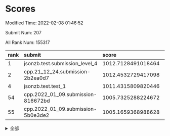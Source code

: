# Scores

Modified Time: 2022-02-08 01:46:52

Submit Num: 207

All Rank Num: 155317

| rank |               submit               |       score        |       sigma        | pk_num |
| :--- | :--------------------------------- | :----------------- | :----------------- | :----- |
| 1    | jsonzb.test.submission_level_4     | 1012.7128491018464 | 0.7841713453542472 | 2994   |
| 2    | cpp.21_12_24.submission-2b2ea0d7   | 1012.4532729417098 | 0.8139225057062306 | 3005   |
| 4    | jsonzb.test.test_1                 | 1011.4315809820446 | 0.7747469611318563 | 3002   |
| 54   | cpp.2022_01_09.submission-816672bd | 1005.7325288224672 | 0.7175005320774863 | 3001   |
| 55   | cpp.2022_01_09.submission-5b0e3de2 | 1005.1659368988628 | 0.7094379913268529 | 3000   |


<details>
<summary>全部</summary>

| rank |                 submit                 |       score        |       sigma        | pk_num |
| :--- | :------------------------------------- | :----------------- | :----------------- | :----- |
| 1    | jsonzb.test.submission_level_4         | 1012.7128491018464 | 0.7841713453542472 | 2994   |
| 2    | cpp.21_12_24.submission-2b2ea0d7       | 1012.4532729417098 | 0.8139225057062306 | 3005   |
| 3    | gobigger.level_3.submission_level_3_18 | 1012.2574288684056 | 0.7872289723319785 | 3005   |
| 4    | jsonzb.test.test_1                     | 1011.4315809820446 | 0.7747469611318563 | 3002   |
| 5    | gobigger.level_3.submission_level_3_23 | 1011.4264932942243 | 0.7780514586925766 | 3001   |
| 6    | gobigger.level_3.submission_level_3_8  | 1011.3681893795833 | 0.7624570573637298 | 3001   |
| 7    | gobigger.level_3.submission_level_3_6  | 1011.3177794109761 | 0.755364467617753  | 3002   |
| 8    | gobigger.level_3.submission_level_3_29 | 1010.9822277050107 | 0.7759000883562017 | 3001   |
| 9    | gobigger.level_3.submission_level_3_30 | 1010.6635152267087 | 0.7849892489015028 | 3005   |
| 10   | gobigger.level_3.submission_level_3_49 | 1010.5404874565822 | 0.7591751633725761 | 3002   |
| 11   | gobigger.level_3.submission_level_3_40 | 1010.451003537172  | 0.7481814285710586 | 3004   |
| 12   | gobigger.level_3.submission_level_3_33 | 1010.4245523818686 | 0.7784439858656069 | 3008   |
| 13   | gobigger.level_3.submission_level_3_2  | 1010.4224847200103 | 0.7962273174603944 | 2998   |
| 14   | gobigger.level_3.submission_level_3_19 | 1010.2888392278887 | 0.7465244385144785 | 2998   |
| 15   | gobigger.level_3.submission_level_3_48 | 1010.2769308397076 | 0.7399659096304768 | 3003   |
| 16   | gobigger.level_3.submission_level_3_39 | 1010.267560933282  | 0.790384281639044  | 3003   |
| 17   | gobigger.level_3.submission_level_3_26 | 1010.1546388390327 | 0.765320027491303  | 2994   |
| 18   | gobigger.level_3.submission_level_3_20 | 1010.1526552838283 | 0.7636963554241929 | 2997   |
| 19   | gobigger.level_3.submission_level_3_4  | 1010.0802777171887 | 0.7482377814999943 | 3002   |
| 20   | gobigger.level_3.submission_level_3_35 | 1010.0578275751964 | 0.7584458562042791 | 3003   |
| 21   | gobigger.level_3.submission_level_3_16 | 1010.0345057695698 | 0.7566172568700134 | 3004   |
| 22   | gobigger.level_3.submission_level_3_3  | 1010.0320591544046 | 0.783801516663485  | 3003   |
| 23   | gobigger.level_3.submission_level_3_37 | 1009.9909839731799 | 0.7583106964949919 | 3000   |
| 24   | gobigger.level_3.submission_level_3_38 | 1009.9623859631155 | 0.7639274625130632 | 3000   |
| 25   | gobigger.level_3.submission_level_3_24 | 1009.93249995311   | 0.7657469210580349 | 3002   |
| 26   | gobigger.level_3.submission_level_3_1  | 1009.9171087023637 | 0.7824849780889038 | 3001   |
| 27   | gobigger.level_3.submission_level_3_41 | 1009.8385343557087 | 0.7436706821192057 | 3001   |
| 28   | gobigger.level_3.submission_level_3_0  | 1009.7809689862037 | 0.7454620035105117 | 3001   |
| 29   | gobigger.level_3.submission_level_3_43 | 1009.7069123719599 | 0.7505674754448511 | 3001   |
| 30   | gobigger.level_3.submission_level_3_22 | 1009.6866681760155 | 0.7873084913246532 | 2999   |
| 31   | gobigger.level_3.submission_level_3_32 | 1009.6615638510218 | 0.7383078609221786 | 3004   |
| 32   | gobigger.level_3.submission_level_3_12 | 1009.6291564850889 | 0.780901490802004  | 3006   |
| 33   | gobigger.level_3.submission_level_3_31 | 1009.6167582560075 | 0.7732939401845906 | 3003   |
| 34   | gobigger.level_3.submission_level_3_10 | 1009.5523875501686 | 0.7442378421806102 | 3003   |
| 35   | gobigger.level_3.submission_level_3_42 | 1009.4526939748336 | 0.7355965913024217 | 2999   |
| 36   | gobigger.level_3.submission_level_3_14 | 1009.41271022406   | 0.7387171051715875 | 3000   |
| 37   | gobigger.level_3.submission_level_3_34 | 1009.388492118915  | 0.7336530263517049 | 3000   |
| 38   | gobigger.level_3.submission_level_3_28 | 1009.3819031796679 | 0.7359916834455571 | 2996   |
| 39   | gobigger.level_3.submission_level_3_27 | 1009.3762410933999 | 0.759724635315778  | 3003   |
| 40   | gobigger.level_3.submission_level_3_5  | 1009.3215045297328 | 0.7504292687193945 | 3002   |
| 41   | gobigger.level_3.submission_level_3_11 | 1009.3111995377084 | 0.7516632932492702 | 3002   |
| 42   | gobigger.level_3.submission_level_3_46 | 1009.2457586847785 | 0.752428151469379  | 3000   |
| 43   | gobigger.level_3.submission_level_3_44 | 1009.0848668274618 | 0.7637184102717295 | 3004   |
| 44   | gobigger.level_3.submission_level_3_17 | 1009.074543672703  | 0.7306128269279413 | 2999   |
| 45   | gobigger.level_3.submission_level_3_25 | 1009.0502201962307 | 0.772828774836029  | 3002   |
| 46   | gobigger.level_3.submission_level_3_9  | 1008.8644433305118 | 0.7358491094272055 | 2998   |
| 47   | gobigger.level_3.submission_level_3_7  | 1008.642555435485  | 0.7607926750039473 | 3004   |
| 48   | gobigger.level_3.submission_level_3_13 | 1008.621062587254  | 0.7427697666536401 | 3003   |
| 49   | gobigger.level_3.submission_level_3_15 | 1008.553326567924  | 0.7665896591632959 | 2998   |
| 50   | gobigger.level_3.submission_level_3_21 | 1008.4752334288202 | 0.7387140408635133 | 3000   |
| 51   | gobigger.level_3.submission_level_3_36 | 1008.4118175417286 | 0.7521791315402964 | 2998   |
| 52   | gobigger.level_3.submission_level_3_45 | 1008.2492717734928 | 0.7492738823090543 | 3002   |
| 53   | gobigger.level_3.submission_level_3_47 | 1008.2385021344891 | 0.7345116074709328 | 2996   |
| 54   | cpp.2022_01_09.submission-816672bd     | 1005.7325288224672 | 0.7175005320774863 | 3001   |
| 55   | cpp.2022_01_09.submission-5b0e3de2     | 1005.1659368988628 | 0.7094379913268529 | 3000   |
| 56   | gobigger.level_1.submission_level_1_29 | 1005.0550834228272 | 0.7185533883770509 | 3000   |
| 57   | gobigger.level_1.submission_level_1_25 | 1004.5418807678587 | 0.7246268704167179 | 3002   |
| 58   | gobigger.level_1.submission_level_1_19 | 1004.4973470521765 | 0.7211993069400978 | 3004   |
| 59   | gobigger.level_1.submission_level_1_2  | 1004.2812681728071 | 0.7237507872950957 | 3002   |
| 60   | gobigger.level_1.submission_level_1_6  | 1004.2805895990284 | 0.7258035507055911 | 2999   |
| 61   | gobigger.level_1.submission_level_1_15 | 1004.2636375036265 | 0.7240909622024306 | 2998   |
| 62   | gobigger.level_1.submission_level_1_30 | 1004.2010376209016 | 0.7153220827909937 | 2995   |
| 63   | gobigger.level_1.submission_level_1_28 | 1004.1673647008236 | 0.7106087978814741 | 2999   |
| 64   | gobigger.level_1.submission_level_1_12 | 1004.1672636411298 | 0.723543182019381  | 3005   |
| 65   | gobigger.level_1.submission_level_1_34 | 1004.0473195941618 | 0.7100252506574114 | 3004   |
| 66   | gobigger.level_1.submission_level_1_9  | 1004.0346631120294 | 0.7192593233972966 | 3004   |
| 67   | gobigger.level_1.submission_level_1_7  | 1003.741347999722  | 0.7248221625160037 | 3004   |
| 68   | gobigger.level_1.submission_level_1_46 | 1003.6935648222758 | 0.7281895595366831 | 3003   |
| 69   | gobigger.level_1.submission_level_1_1  | 1003.6524022614884 | 0.7093597766615263 | 3002   |
| 70   | gobigger.level_1.submission_level_1_37 | 1003.5082742509962 | 0.7193151506177509 | 3002   |
| 71   | gobigger.level_1.submission_level_1_39 | 1003.4914140544065 | 0.7154519213021614 | 3005   |
| 72   | gobigger.level_1.submission_level_1_11 | 1003.4434629217485 | 0.7019043267803781 | 3000   |
| 73   | gobigger.level_1.submission_level_1_24 | 1003.3974298765745 | 0.7142015037063998 | 2999   |
| 74   | gobigger.level_1.submission_level_1_42 | 1003.3744229551697 | 0.7201982986694957 | 3003   |
| 75   | gobigger.level_1.submission_level_1_31 | 1003.3360660792142 | 0.7152177996024427 | 3003   |
| 76   | gobigger.level_1.submission_level_1_20 | 1003.3237485107045 | 0.7043913185421694 | 3003   |
| 77   | gobigger.level_1.submission_level_1_26 | 1003.3159766340826 | 0.7068221707624337 | 2997   |
| 78   | gobigger.level_1.submission_level_1_35 | 1003.313778921287  | 0.7124477589085064 | 2999   |
| 79   | gobigger.level_1.submission_level_1_17 | 1003.313498049773  | 0.7251253175912525 | 3002   |
| 80   | gobigger.level_1.submission_level_1_33 | 1003.3110162088299 | 0.7196579230611727 | 3007   |
| 81   | gobigger.level_1.submission_level_1_14 | 1003.2926264924613 | 0.7101867942295803 | 3004   |
| 82   | gobigger.level_1.submission_level_1_21 | 1003.2045871496742 | 0.7116454387459655 | 3003   |
| 83   | gobigger.level_1.submission_level_1_49 | 1003.1938286118515 | 0.7190127565862138 | 2997   |
| 84   | gobigger.level_1.submission_level_1_47 | 1003.1920628041296 | 0.7022900423961416 | 2998   |
| 85   | gobigger.level_1.submission_level_1_41 | 1003.1882173293354 | 0.6993450773739562 | 3005   |
| 86   | gobigger.level_1.submission_level_1_3  | 1003.1710745621988 | 0.7088727268161633 | 3005   |
| 87   | gobigger.level_1.submission_level_1_48 | 1003.1046860564721 | 0.7153784666150308 | 2996   |
| 88   | gobigger.level_1.submission_level_1_8  | 1003.0792514747604 | 0.7176933623599768 | 3000   |
| 89   | gobigger.level_1.submission_level_1_23 | 1003.0626803162413 | 0.7077094844964208 | 3002   |
| 90   | gobigger.level_1.submission_level_1_40 | 1003.0333566752233 | 0.7119112568955482 | 3003   |
| 91   | gobigger.level_1.submission_level_1_13 | 1002.9039533236571 | 0.7087702526201635 | 3000   |
| 92   | gobigger.level_1.submission_level_1_44 | 1002.8436360372472 | 0.7103140726924237 | 3000   |
| 93   | gobigger.level_1.submission_level_1_22 | 1002.8164671220027 | 0.7158925983193721 | 2996   |
| 94   | gobigger.level_1.submission_level_1_4  | 1002.6238387589459 | 0.7156314480218642 | 3003   |
| 95   | gobigger.level_1.submission_level_1_27 | 1002.5345085941576 | 0.7086369820025791 | 3002   |
| 96   | gobigger.level_1.submission_level_1_5  | 1002.4997530899635 | 0.7206385216256884 | 2998   |
| 97   | gobigger.level_1.submission_level_1_18 | 1002.4872764066208 | 0.7134721322406181 | 2998   |
| 98   | gobigger.level_1.submission_level_1_45 | 1002.4185473833871 | 0.7240342907350098 | 3004   |
| 99   | gobigger.level_1.submission_level_1_10 | 1002.294771810661  | 0.7139808406848326 | 3006   |
| 100  | gobigger.level_1.submission_level_1_32 | 1002.2503002648388 | 0.7178226302093785 | 3003   |
| 101  | gobigger.level_1.submission_level_1_38 | 1002.2020137460261 | 0.7222445328393757 | 3000   |
| 102  | gobigger.level_1.submission_level_1_0  | 1002.199553760506  | 0.7128213160415738 | 3006   |
| 103  | gobigger.level_1.submission_level_1_43 | 1002.1745733322954 | 0.731171897159831  | 3000   |
| 104  | gobigger.level_1.submission_level_1_16 | 1001.8136806031873 | 0.716342634557813  | 3003   |
| 105  | gobigger.level_1.submission_level_1_36 | 1001.5398863026381 | 0.7145822887157642 | 3001   |
| 106  | gobigger.random.submission_random_1    | 997.4535176043155  | 0.7160132344133889 | 2999   |
| 107  | gobigger.random.submission_random_24   | 997.3490777370149  | 0.7050054833909467 | 3002   |
| 108  | gobigger.random.submission_random_40   | 997.270994755589   | 0.7117579720538896 | 3004   |
| 109  | gobigger.random.submission_random_45   | 997.1749266932288  | 0.7123029101790198 | 3002   |
| 110  | gobigger.random.submission_random_8    | 996.7454073153561  | 0.7123708915675281 | 3000   |
| 111  | gobigger.random.submission_random_41   | 996.6622605635861  | 0.7049782536011803 | 3001   |
| 112  | gobigger.random.submission_random_25   | 996.6502559628248  | 0.7307507004182754 | 2997   |
| 113  | gobigger.random.submission_random_48   | 996.6428727658333  | 0.7132813384615032 | 3004   |
| 114  | gobigger.random.submission_random_26   | 996.5939301422109  | 0.7009101688554971 | 3003   |
| 115  | gobigger.random.submission_random_47   | 996.4985467672753  | 0.7174439005551357 | 2999   |
| 116  | gobigger.random.submission_random_21   | 996.4095817341555  | 0.7211841276568008 | 3003   |
| 117  | gobigger.random.submission_random_43   | 996.389207968311   | 0.7124463753669082 | 3001   |
| 118  | gobigger.random.submission_random_34   | 996.3105373171036  | 0.7102709397925702 | 3002   |
| 119  | gobigger.random.submission_random_5    | 996.2904858677923  | 0.7063166178105379 | 3004   |
| 120  | gobigger.random.submission_random_23   | 996.2824928201028  | 0.7080180073745839 | 3000   |
| 121  | gobigger.random.submission_random_22   | 996.2235114700447  | 0.702395985326822  | 2999   |
| 122  | gobigger.random.submission_random_2    | 996.1708446805734  | 0.7029702971370001 | 3004   |
| 123  | gobigger.random.submission_random_28   | 996.1656958663107  | 0.7031015842092905 | 3001   |
| 124  | gobigger.random.submission_random_6    | 996.1455085703127  | 0.7107458159730916 | 3005   |
| 125  | gobigger.random.submission_random_32   | 996.1353629394384  | 0.7192474042679    | 3007   |
| 126  | gobigger.random.submission_random_13   | 996.096761273197   | 0.7015569244750925 | 2999   |
| 127  | gobigger.random.submission_random_12   | 996.0849370983448  | 0.6994758995763134 | 3002   |
| 128  | gobigger.random.submission_random_38   | 995.9428151146471  | 0.7071444882196873 | 3004   |
| 129  | gobigger.random.submission_random_35   | 995.9295555656487  | 0.714003658493607  | 3003   |
| 130  | gobigger.random.submission_random_16   | 995.8782595378146  | 0.7033789741147876 | 3006   |
| 131  | gobigger.random.submission_random_30   | 995.856119344937   | 0.7020920869219144 | 3004   |
| 132  | gobigger.random.submission_random_44   | 995.7942953414475  | 0.7154095295380742 | 3006   |
| 133  | gobigger.random.submission_random_39   | 995.7823070740742  | 0.7213635728112336 | 3007   |
| 134  | gobigger.random.submission_random_3    | 995.7729656513084  | 0.7128836780687022 | 3004   |
| 135  | gobigger.random.submission_random_17   | 995.7632451541729  | 0.7137021679482036 | 2999   |
| 136  | gobigger.random.submission_random_15   | 995.7349872514989  | 0.7064006015664991 | 2999   |
| 137  | gobigger.random.submission_random_33   | 995.7020108242708  | 0.7323583265486969 | 2995   |
| 138  | gobigger.random.submission_random_9    | 995.5148747291385  | 0.7152518173279848 | 2995   |
| 139  | gobigger.random.submission_random_19   | 995.5036651085043  | 0.7072601073777318 | 3000   |
| 140  | gobigger.random.submission_random_42   | 995.4940939825134  | 0.7166879463733616 | 3003   |
| 141  | gobigger.random.submission_random_18   | 995.4877583035002  | 0.7102943036846843 | 2995   |
| 142  | gobigger.random.submission_random_37   | 995.4872765676242  | 0.7024510075477932 | 3004   |
| 143  | gobigger.random.submission_random_29   | 995.3805325086306  | 0.7094271567092536 | 3000   |
| 144  | gobigger.random.submission_random_46   | 995.3744405587939  | 0.7087019105437645 | 3004   |
| 145  | gobigger.random.submission_random_36   | 995.368492211533   | 0.7017467133026034 | 3005   |
| 146  | gobigger.random.submission_random_0    | 995.2835378362086  | 0.714165627211881  | 3000   |
| 147  | gobigger.random.submission_random_10   | 995.088171924981   | 0.7056660904130154 | 3002   |
| 148  | gobigger.random.submission_random_20   | 995.0497683665444  | 0.7090748145559149 | 3001   |
| 149  | gobigger.random.submission_random_27   | 994.9995544093276  | 0.7217908574374607 | 3002   |
| 150  | gobigger.random.submission_random_49   | 994.9058554423692  | 0.7156881237075855 | 2997   |
| 151  | gobigger.random.submission_random_4    | 994.879801343626   | 0.7132034132829765 | 3000   |
| 152  | gobigger.random.submission_random_11   | 994.6056321004646  | 0.7230575887473274 | 3007   |
| 153  | gobigger.random.submission_random_7    | 994.6049235269891  | 0.7177206919174215 | 3003   |
| 154  | gobigger.random.submission_random_31   | 994.5978616253103  | 0.7067611308812707 | 3003   |
| 155  | gobigger.level_2.submission_level_2_31 | 994.5148884335525  | 0.7162209495679234 | 3002   |
| 156  | gobigger.random.submission_random_14   | 994.4999267638565  | 0.6975345676272752 | 2997   |
| 157  | gobigger.level_2.submission_level_2_10 | 994.0146209062677  | 0.7298566056949288 | 3001   |
| 158  | gobigger.level_2.submission_level_2_33 | 993.8277268426496  | 0.7468782671079058 | 2998   |
| 159  | gobigger.level_2.submission_level_2_1  | 993.8101253683437  | 0.7326626506745681 | 2996   |
| 160  | gobigger.level_2.submission_level_2_12 | 993.6154700601448  | 0.7501427154224982 | 3002   |
| 161  | gobigger.level_2.submission_level_2_30 | 993.5923495346667  | 0.7336263083703312 | 3002   |
| 162  | gobigger.level_2.submission_level_2_7  | 993.5662330506223  | 0.7303219822574296 | 3005   |
| 163  | gobigger.level_2.submission_level_2_5  | 993.4391043104465  | 0.7360593130358147 | 2999   |
| 164  | gobigger.level_2.submission_level_2_22 | 993.2057415437912  | 0.7366681028134618 | 3000   |
| 165  | gobigger.level_2.submission_level_2_26 | 993.0781034095608  | 0.7335973709179704 | 3005   |
| 166  | gobigger.level_2.submission_level_2_39 | 993.0296769833383  | 0.7381950974279137 | 3002   |
| 167  | gobigger.level_2.submission_level_2_14 | 992.9278752668163  | 0.7405775744040085 | 3006   |
| 168  | gobigger.level_2.submission_level_2_6  | 992.918127336901   | 0.7354052333969655 | 3001   |
| 169  | gobigger.level_2.submission_level_2_18 | 992.8873497760421  | 0.7480120088174836 | 3006   |
| 170  | gobigger.level_2.submission_level_2_23 | 992.8338261018008  | 0.7381299240857558 | 3002   |
| 171  | gobigger.level_2.submission_level_2_29 | 992.7031004100447  | 0.7604250432342301 | 2998   |
| 172  | gobigger.level_2.submission_level_2_19 | 992.6379193259756  | 0.7285896637191553 | 3005   |
| 173  | gobigger.level_2.submission_level_2_44 | 992.6149479598874  | 0.7192358573415771 | 3002   |
| 174  | gobigger.level_2.submission_level_2_11 | 992.6077954254458  | 0.7406440802674665 | 3001   |
| 175  | gobigger.level_2.submission_level_2_38 | 992.5650907701895  | 0.7306340406369158 | 3002   |
| 176  | gobigger.level_2.submission_level_2_8  | 992.5464485960472  | 0.7254809626556604 | 3005   |
| 177  | gobigger.level_2.submission_level_2_32 | 992.4555803975363  | 0.7442349713726569 | 2995   |
| 178  | gobigger.level_2.submission_level_2_24 | 992.2546613190865  | 0.7390720412957004 | 2996   |
| 179  | gobigger.level_2.submission_level_2_47 | 992.2409105128164  | 0.7655713805168758 | 2995   |
| 180  | gobigger.level_2.submission_level_2_3  | 992.2045529539707  | 0.7436084158177811 | 3001   |
| 181  | gobigger.level_2.submission_level_2_17 | 992.1749140876533  | 0.7515723433807926 | 2999   |
| 182  | gobigger.level_2.submission_level_2_40 | 992.0779417168492  | 0.7565384868834233 | 2997   |
| 183  | gobigger.level_2.submission_level_2_45 | 992.0773378668299  | 0.7324387195413918 | 2998   |
| 184  | gobigger.level_2.submission_level_2_42 | 992.0412857838096  | 0.7348805107689254 | 2998   |
| 185  | gobigger.level_2.submission_level_2_43 | 992.0078162640646  | 0.7548429248985886 | 3000   |
| 186  | gobigger.level_2.submission_level_2_9  | 991.9869838884933  | 0.7473998618561489 | 3001   |
| 187  | gobigger.level_2.submission_level_2_25 | 991.964539995795   | 0.7423248248168153 | 3003   |
| 188  | gobigger.level_2.submission_level_2_0  | 991.9453386366127  | 0.7486347303614016 | 3000   |
| 189  | gobigger.level_2.submission_level_2_21 | 991.9206898129221  | 0.7243695502958275 | 3002   |
| 190  | gobigger.level_2.submission_level_2_41 | 991.819057253624   | 0.7529201435012494 | 2993   |
| 191  | gobigger.level_2.submission_level_2_16 | 991.7990981738424  | 0.7456108210515641 | 2995   |
| 192  | gobigger.level_2.submission_level_2_49 | 991.7429519591054  | 0.7378730514062407 | 3003   |
| 193  | gobigger.level_2.submission_level_2_46 | 991.7378081704933  | 0.7433729216850347 | 3003   |
| 194  | gobigger.level_2.submission_level_2_37 | 991.6312305418443  | 0.7597486438366965 | 3002   |
| 195  | gobigger.level_2.submission_level_2_4  | 991.5986894358914  | 0.7508829504345084 | 3000   |
| 196  | gobigger.level_2.submission_level_2_27 | 991.500950332217   | 0.738903393855415  | 3006   |
| 197  | gobigger.level_2.submission_level_2_2  | 991.4689380249652  | 0.7469566131196651 | 3004   |
| 198  | gobigger.level_2.submission_level_2_13 | 991.4455471681921  | 0.7645239591820657 | 3003   |
| 199  | gobigger.level_2.submission_level_2_35 | 991.2984858677908  | 0.7461031803145655 | 3004   |
| 200  | gobigger.level_2.submission_level_2_48 | 991.2241454998695  | 0.7357852761647277 | 3001   |
| 201  | gobigger.level_2.submission_level_2_28 | 991.2047460604371  | 0.7466367463907647 | 3002   |
| 202  | gobigger.level_2.submission_level_2_34 | 990.915561616051   | 0.7559586232847448 | 3000   |
| 203  | gobigger.level_2.submission_level_2_15 | 990.1535462469127  | 0.7803000723327633 | 3007   |
| 204  | gobigger.level_2.submission_level_2_20 | 989.8154657586707  | 0.8024698399723319 | 3000   |
| 205  | gobigger.level_2.submission_level_2_36 | 989.7387947599257  | 0.7571820837551935 | 3002   |
| 206  | gobigger.none.submission_none_0        | 976.0089765967557  | 1.4549859869093291 | 2998   |
| 207  | gobigger.none.submission_none_1        | 973.6175907933011  | 1.8171378697632727 | 3003   |

</details>